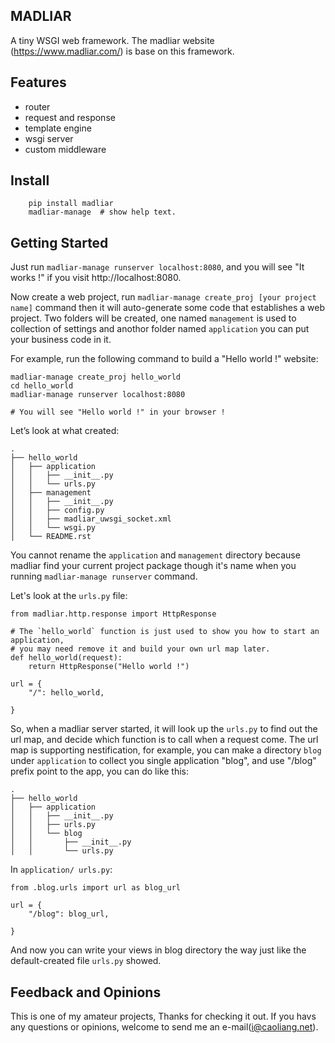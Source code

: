 ## __MADLIAR__

  A tiny WSGI web framework. The madliar website (https://www.madliar.com/)
is base on this framework.

## __Features__

*  router
* request and response
* template engine
* wsgi server
* custom middleware

## __Install__
```
    pip install madliar
    madliar-manage  # show help text.
```

## __Getting Started__

Just run ```madliar-manage runserver localhost:8080```, and you will see "It works !" if you visit http://localhost:8080.

Now create a web project, run `madliar-manage create_proj [your project name]` command then it will auto-generate some code that establishes a web project. Two folders will be created, one named `management` is used to collection of settings and anothor folder named `application`  you can put your business code in it.

For example, run the following command to build a "Hello world !" website:
```
madliar-manage create_proj hello_world
cd hello_world
madliar-manage runserver localhost:8080

# You will see "Hello world !" in your browser !
```

Let’s look at what created:
```
.
├── hello_world
│   ├── application
│   │   ├── __init__.py
│   │   └── urls.py
│   ├── management
│   │   ├── __init__.py
│   │   ├── config.py
│   │   ├── madliar_uwsgi_socket.xml
│   │   └── wsgi.py
│   └── README.rst
```
You cannot rename the `application` and `management` directory because madliar find your current project package though it's name when you running `madliar-manage runserver` command.

Let's look at the `urls.py` file:
```
from madliar.http.response import HttpResponse

# The `hello_world` function is just used to show you how to start an application,
# you may need remove it and build your own url map later.
def hello_world(request):
    return HttpResponse("Hello world !")

url = {
    "/": hello_world,

}
```
So, when a madliar server started, it will look up the `urls.py` to find out the url map, and decide which function is to call when a request come. The url map is supporting nestification, for example, you can make a directory `blog` under `application` to collect you single application "blog",  and use "/blog" prefix point  to the app, you can do like this:

```
.
├── hello_world
│   ├── application
│   │   ├── __init__.py
│   │   ├── urls.py
│   │   └── blog
│   │       ├── __init__.py
│   │       └── urls.py

```
In  `application/ urls.py`:
```
from .blog.urls import url as blog_url

url = {
    "/blog": blog_url,

}
```
And now you can write your views in blog directory the way just like  the default-created file `urls.py` showed.

## __Feedback and Opinions__

This is one of my amateur projects, Thanks for checking it out. If you havs any questions or opinions, welcome to send me an e-mail(i@caoliang.net).